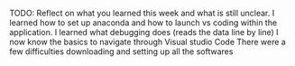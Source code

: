 TODO: Reflect on what you learned this week and what is still unclear.
I learned how to set up anaconda and how to launch vs coding within the application.
I learned what debugging does (reads the data line by line)
I now know the basics to navigate through Visual studio Code
There were a few difficulties downloading and setting up all the softwares 
